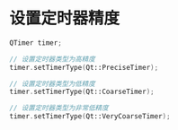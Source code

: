 设置定时器精度
================

```c++
QTimer timer;

// 设置定时器类型为高精度
timer.setTimerType(Qt::PreciseTimer);

// 设置定时器类型为低精度
timer.setTimerType(Qt::CoarseTimer);

// 设置定时器类型为非常低精度
timer.setTimerType(Qt::VeryCoarseTimer);

```

